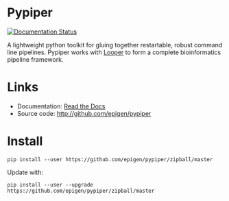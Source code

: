 # Pypiper

[![Documentation Status](https://readthedocs.org/projects/pypiper/badge/?version=latest)](http://pypiper.readthedocs.org/en/latest/?badge=latest)

A lightweight python toolkit for gluing together restartable, robust command line pipelines. Pypiper works with [Looper](http://github.com/epigen/looper) to form a complete bioinformatics pipeline framework.

# Links

 * Documentation: [Read the Docs](http://pypiper.readthedocs.org/)
 * Source code: http://github.com/epigen/pypiper

# Install

```
pip install --user https://github.com/epigen/pypiper/zipball/master
```

Update with:

```
pip install --user --upgrade https://github.com/epigen/pypiper/zipball/master
```
